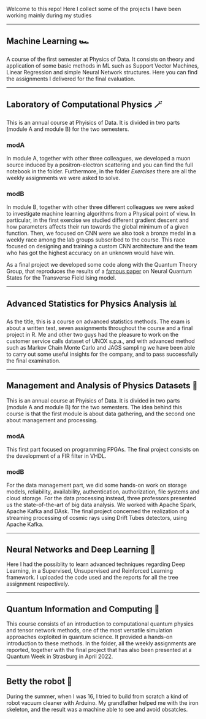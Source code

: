 Welcome to this repo! Here I collect some of the projects I have been working mainly during my studies

---

## Machine Learning 🏎
A course of the first semester at Physics of Data. It consists on theory and application of some basic methods in ML such as Support Vector Machines, Linear Regression and simple Neural Network structures. Here you can find the assignments I delivered for the final evaluation.

---

## Laboratory of Computational Physics 🪄
This is an annual course at Phyisics of Data. It is divided in two parts (module A and module B) for the two semesters. 

### modA
In module A, together with other three colleagues, we developed a muon source induced by a positron-electron scattering and you can find the full notebook in the folder. Furthermore, in the folder _Exercises_ there are all the weekly assignments we were asked to solve.

### modB
In module B, together with other three different colleagues we were asked to investigate machine learning algorithms from a Physical point of view. In particular, in the first exercise we studied different gradient descent and how parameters affects their run towards the global minimum of a given function. Then, we focused on CNN were we also took a bronze medal in a weekly race among the lab groups subscribed to the course. This race focused on designing and training a custom CNN architecture and the team who has got the highest accuracy on an unknown would have win.

As a final project we developed some code along with the Quantum Theory Group, that reproduces the results of a [famous paper](https://www.science.org/doi/10.1126/science.aag2302) on Neural Quantum States for the Transverse Field Ising model.

---

## Advanced Statistics for Physics Analysis 📊
As the title, this is a course on advanced statistics methods. The exam is about a written test, seven assignments throughout the course and a final project in R. Me and other two guys had the pleasure to work on the customer service calls dataset of UNOX s.p.a., and with advanced method such as Markov Chain Monte Carlo and JAGS sampling we have been able to carry out some useful insights for the company, and to pass successfully the final examination.

---

## Management and Analysis of Physics Datasets 💾
This is an annual course at Phyisics of Data. It is divided in two parts (module A and module B) for the two semesters. The idea behind this course is that the first module is about data gathering, and the second one about management and processing.

### modA
This first part focused on programming FPGAs. The final project consists on the development of a FIR filter in VHDL.

### modB
For the data management part, we did some hands-on work on storage models, reliability, availability, authentication, authorization, file systems and cloud storage.
For the data processing instead, three professors presented us the state-of-the-art of big data analysis. We worked with Apache Spark, Apache Kafka and DAsk. The final project concerned the realization of a streaming processing of cosmic rays using Drift Tubes detectors, using Apache Kafka.

---

## Neural Networks and Deep Learning 🧠
Here I had the possiblity to learn advanced techniques regarding Deep Learning, in a Supervised, Unsupervised and Reinforced Learning framework. I uploaded the code used and the reports for all the tree assignment respectively.

---

## Quantum Information and Computing 🔮
This course consists of an introduction to computational quantum physics and tensor network methods, one of the most versatile simulation approaches exploited in quantum science. It provided a hands-on introduction to these methods. In the folder, all the weekly assignments are reported, together with the final project that has also been presented at a Quantum Week in Strasburg in April 2022.

---


## Betty the robot 🤖
During the summer, when I was 16, I tried to build from scratch a kind of robot vacuum cleaner with Arduino. My grandfather helped me with the iron skeleton, and the result was a machine able to see and avoid obsatcles.
